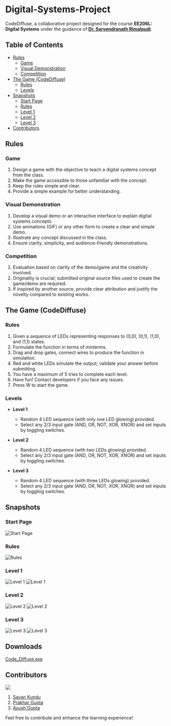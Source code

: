 # Digital-Systems-Project

CodeDiffuse, a collaborative project designed for the course **EE206L: Digital Systems** under the guidance of [**Dr. Sarvendranath Rimalpudi**](https://sarvendranath.in/).

## Table of Contents

- [Rules](#rules)
  - [Game](#game)
  - [Visual Demonstration](#visual-demonstration)
  - [Competition](#competition)
- [The Game (CodeDiffuse)](#the-game-codediffuse)
  - [Rules](#rules-1)
  - [Levels](#levels)
- [Snapshots](#snapshots)
  - [Start Page](#start-page)
  - [Rules](#rules-2)
  - [Level 1](#level-1)
  - [Level 2](#level-2)
  - [Level 3](#level-3)
- [Contributors](#contributors)

## Rules

### Game

1. Design a game with the objective to teach a digital systems concept from the class.
2. Make the game accessible to those unfamiliar with the concept.
3. Keep the rules simple and clear.
4. Provide a simple example for better understanding.

### Visual Demonstration

1. Develop a visual demo or an interactive interface to explain digital systems concepts.
2. Use animations (GIF) or any other form to create a clear and simple demo.
3. Illustrate any concept discussed in the class.
4. Ensure clarity, simplicity, and audience-friendly demonstrations.

### Competition

1. Evaluation based on clarity of the demo/game and the creativity involved.
2. Originality is crucial; submitted original source files used to create the game/demo are required.
3. If inspired by another source, provide clear attribution and justify the novelty compared to existing works.

## The Game (CodeDiffuse)

### Rules

1. Given a sequence of LEDs representing responses to (0,0), (0,1), (1,0), and (1,1) states.
2. Formulate the function in terms of minterms.
3. Drag and drop gates, connect wires to produce the function in simulation.
4. Red and white LEDs simulate the output; validate your answer before submitting.
5. You have a maximum of 5 tries to complete each level.
6. Have fun! Contact developers if you face any issues.
7. Press W to start the game.

### Levels

- **Level 1**
  - Random 4 LED sequence (with only one LED glowing) provided.
  - Select any 2/3 input gate (AND, OR, NOT, XOR, XNOR) and set inputs by toggling switches.

- **Level 2**
  - Random 4 LED sequence (with two LEDs glowing) provided.
  - Select any 2/3 input gate (AND, OR, NOT, XOR, XNOR) and set inputs by toggling switches.

- **Level 3**
  - Random 4 LED sequence (with three LEDs glowing) provided.
  - Select any 2/3 input gate (AND, OR, NOT, XOR, XNOR) and set inputs by toggling switches.

## Snapshots

### Start Page
![Start Page](https://github.com/electro-coder/Digital-Systems-Project/blob/main/Resources/image.png)

### Rules
![Rules](https://github.com/electro-coder/Digital-Systems-Project/blob/main/Resources/image-1.png)

### Level 1
![Level 1](https://github.com/electro-coder/Digital-Systems-Project/blob/main/Resources/image-2.png)
![Level 1](https://github.com/electro-coder/Digital-Systems-Project/blob/main/Resources/image-3.png)

### Level 2
![Level 2](https://github.com/electro-coder/Digital-Systems-Project/blob/main/Resources/image-4.png)
![Level 2](https://github.com/electro-coder/Digital-Systems-Project/blob/main/Resources/image-5.png)

### Level 3
![Level 3](https://github.com/electro-coder/Digital-Systems-Project/blob/main/Resources/image-6.png)
![Level 3](https://github.com/electro-coder/Digital-Systems-Project/blob/main/Resources/image-7.png)

## Downloads
[Code_Diffuse.exe](https://github.com/electro-coder/Digital-Systems-Project/blob/main/main/Executables/Installer/Output/mysetup.exe)

## Contributors

[![](https://contrib.rocks/image?repo=electro-coder/Digital-Systems-Project)](https://github.com/electro-coder/Digital-Systems-Project/graphs/contributors)

1. [Sayan Kundu](https://github.com/electro-coder)
2. [Prakhar Gupta](https://github.com/prax-1)
3. [Ayush Gupta](https://github.com/ayushhwho)

Feel free to contribute and enhance the learning experience!

